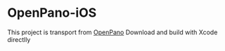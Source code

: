 # OpenPano-iOS

This project is transport from [OpenPano](https://github.com/ppwwyyxx/OpenPano)
Download and build with Xcode directlly
